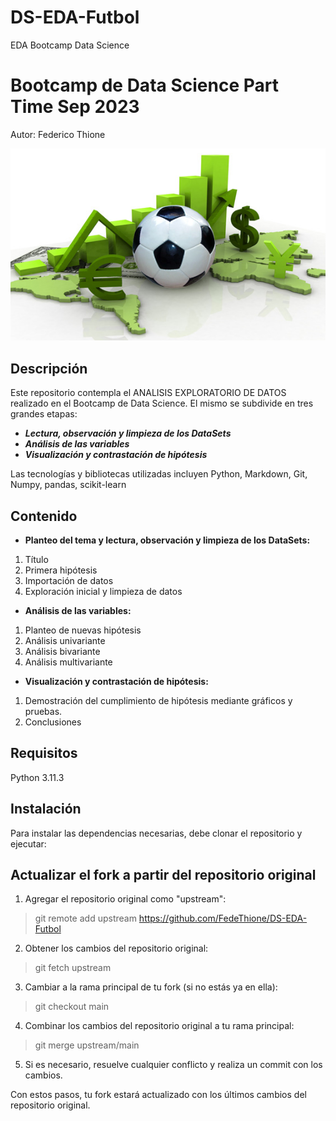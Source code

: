 # DS-EDA-Futbol
EDA Bootcamp Data Science
# Bootcamp de Data Science Part Time Sep 2023 

Autor: Federico Thione

![imagen](imagen.jpg)

## Descripción
Este repositorio contempla el ANALISIS EXPLORATORIO DE DATOS realizado en el Bootcamp de Data Science. El mismo se subdivide en tres grandes etapas:

- ***Lectura, observación y limpieza de los DataSets***
- ***Análisis de las variables***
- ***Visualización y contrastación de hipótesis***

Las tecnologías y bibliotecas utilizadas incluyen Python, Markdown, Git, Numpy, pandas, scikit-learn

## Contenido

- **Planteo del tema y lectura, observación y limpieza de los DataSets:**
1. Título
2. Primera hipótesis
3. Importación de datos
4. Exploración inicial y limpieza de datos

- **Análisis de las variables:**
1. Planteo de nuevas hipótesis
2. Análisis univariante
3. Análisis bivariante
4. Análisis multivariante

- **Visualización y contrastación de hipótesis:**
1. Demostración del cumplimiento de hipótesis mediante gráficos y pruebas.
2. Conclusiones


## Requisitos

Python 3.11.3

## Instalación

Para instalar las dependencias necesarias, debe clonar el repositorio y ejecutar:

## Actualizar el fork a partir del repositorio original

1. Agregar el repositorio original como "upstream":

> git remote add upstream https://github.com/FedeThione/DS-EDA-Futbol


2. Obtener los cambios del repositorio original:

> git fetch upstream


3. Cambiar a la rama principal de tu fork (si no estás ya en ella):

> git checkout main


4. Combinar los cambios del repositorio original a tu rama principal:

> git merge upstream/main


5. Si es necesario, resuelve cualquier conflicto y realiza un commit con los cambios.

Con estos pasos, tu fork estará actualizado con los últimos cambios del repositorio original.

